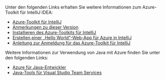 Unter den folgenden Links erhalten Sie weitere Informationen zum Azure-Toolkit für IntelliJ IDEA: 

* [Azure-Toolkit für IntelliJ](../intellij/azure-toolkit-for-intellij.md) 
* [Anmerkungen zu dieser Version](https://github.com/Microsoft/azure-tools-for-java/releases) 
* [Installieren des Azure-Toolkits für IntelliJ](../intellij/azure-toolkit-for-intellij-installation.md) 
* [Erstellen einer „Hello World“-Web-App für Azure in IntelliJ](../intellij/azure-toolkit-for-intellij-create-hello-world-web-app.md) 
* [Anleitung zur Anmeldung für das Azure-Toolkit für IntelliJ](../intellij/azure-toolkit-for-intellij-sign-in-instructions.md) 

Weitere Informationen zur Verwendung von Java mit Azure finden Sie unter den folgenden Links: 

* [Azure für Java-Entwickler](https://docs.microsoft.com/java/azure/) 
* [Java-Tools für Visual Studio Team Services](https://java.visualstudio.com/) 
<!-- TODO: Add URLs for Java in VSCode here --> 
